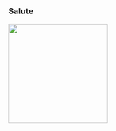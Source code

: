 ### Salute

<img height=200 align="center" src="https://readmestats.999857.xyz/api?username=aetherinaux&border_color=4c5066&custom_title=Aetherinaux&ring_color=fc125c&title_color=fc125c&bg_color=1f2733&text_color=FFFFFF" />
